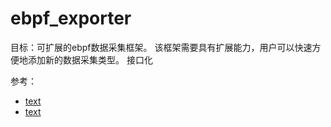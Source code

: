 # ebpf_exporter

目标：可扩展的ebpf数据采集框架。
该框架需要具有扩展能力，用户可以快速方便地添加新的数据采集类型。
接口化


参考：
- [text](https://github.com/cloudflare/ebpf_exporter)
- [text](https://github.com/gojue/ecapture)